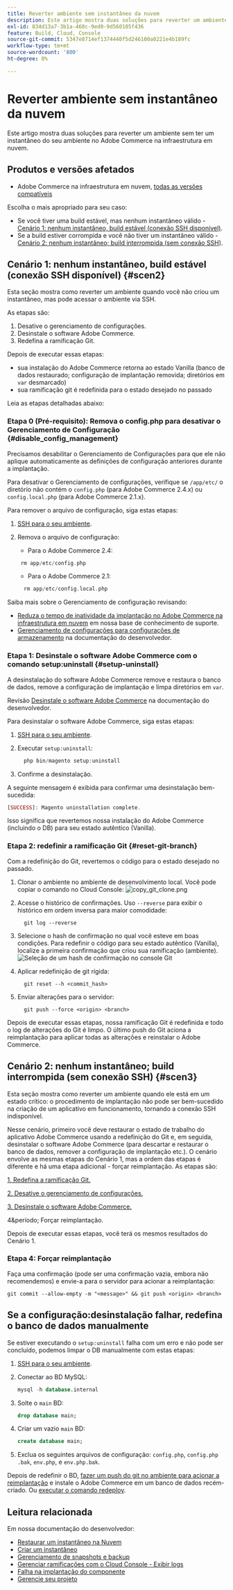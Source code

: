 ```yaml
---
title: Reverter ambiente sem instantâneo da nuvem
description: Este artigo mostra duas soluções para reverter um ambiente sem ter um instantâneo do seu ambiente no Adobe Commerce na infraestrutura em nuvem.
exl-id: 834d13a7-3b1a-460c-9ed0-9d560105f436
feature: Build, Cloud, Console
source-git-commit: 5347e8714ef1374440f5d246100a0221e4b189fc
workflow-type: tm+mt
source-wordcount: '800'
ht-degree: 0%

---
```


# Reverter ambiente sem instantâneo da nuvem

Este artigo mostra duas soluções para reverter um ambiente sem ter um instantâneo do seu ambiente no Adobe Commerce na infraestrutura em nuvem.

## Produtos e versões afetados

* Adobe Commerce na infraestrutura em nuvem, [todas as versões compatíveis](https://magento.com/sites/default/files/magento-software-lifecycle-policy.pdf)

Escolha o mais apropriado para seu caso:

* Se você tiver uma build estável, mas nenhum instantâneo válido - [Cenário 1: nenhum instantâneo, build estável (conexão SSH disponível)](#scen2).
* Se a build estiver corrompida e você não tiver um instantâneo válido - [Cenário 2: nenhum instantâneo; build interrompida (sem conexão SSH)](#scen3).

## Cenário 1: nenhum instantâneo, build estável (conexão SSH disponível) {#scen2}

Esta seção mostra como reverter um ambiente quando você não criou um instantâneo, mas pode acessar o ambiente via SSH.

As etapas são:

1. Desative o gerenciamento de configurações.
1. Desinstale o software Adobe Commerce.
1. Redefina a ramificação Git.

Depois de executar essas etapas:

* sua instalação do Adobe Commerce retorna ao estado Vanilla (banco de dados restaurado; configuração de implantação removida; diretórios em `var` desmarcado)
* sua ramificação git é redefinida para o estado desejado no passado

Leia as etapas detalhadas abaixo:

### Etapa 0 (Pré-requisito): Remova o config.php para desativar o Gerenciamento de Configuração {#disable_config_management}

Precisamos desabilitar o Gerenciamento de Configurações para que ele não aplique automaticamente as definições de configuração anteriores durante a implantação.

Para desativar o Gerenciamento de configurações, verifique se `/app/etc/` o diretório não contém o `config.php` (para Adobe Commerce 2.4.x) ou `config.local.php` (para Adobe Commerce 2.1.x).

Para remover o arquivo de configuração, siga estas etapas:

1. [SSH para o seu ambiente](https://experienceleague.adobe.com/docs/commerce-cloud-service/user-guide/develop/secure-connections.html).
1. Remova o arquivo de configuração:
   * Para o Adobe Commerce 2.4:

   ```php
    rm app/etc/config.php
   ```

   * Para o Adobe Commerce 2.1:

   ```php
     rm app/etc/config.local.php
   ```

Saiba mais sobre o Gerenciamento de configuração revisando:

* [Reduza o tempo de inatividade da implantação no Adobe Commerce na infraestrutura em nuvem](/help/how-to/general/magento-cloud-reduce-deployment-downtime-with-configuration-management.md) em nossa base de conhecimento de suporte.
* [Gerenciamento de configurações para configurações de armazenamento](https://experienceleague.adobe.com/docs/commerce-cloud-service/user-guide/configure-store/store-settings.html) na documentação do desenvolvedor.

### Etapa 1: Desinstale o software Adobe Commerce com o comando setup:uninstall {#setup-uninstall}


A desinstalação do software Adobe Commerce remove e restaura o banco de dados, remove a configuração de implantação e limpa diretórios em `var`.

Revisão [Desinstale o software Adobe Commerce](https://experienceleague.adobe.com/docs/commerce-operations/installation-guide/tutorials/uninstall.html) na documentação do desenvolvedor.

Para desinstalar o software Adobe Commerce, siga estas etapas:

1. [SSH para o seu ambiente](https://experienceleague.adobe.com/docs/commerce-cloud-service/user-guide/develop/secure-connections.html).
1. Executar `setup:uninstall`:

   ```php
     php bin/magento setup:uninstall
   ```

1. Confirme a desinstalação.

A seguinte mensagem é exibida para confirmar uma desinstalação bem-sucedida:

```php
[SUCCESS]: Magento uninstallation complete.
```

Isso significa que revertemos nossa instalação do Adobe Commerce (incluindo o DB) para seu estado autêntico (Vanilla).

### Etapa 2: redefinir a ramificação Git {#reset-git-branch}

Com a redefinição do Git, revertemos o código para o estado desejado no passado.

1. Clonar o ambiente no ambiente de desenvolvimento local. Você pode copiar o comando no Cloud Console:    ![copy_git_clone.png](assets/copy_git_clone.png)
1. Acesse o histórico de confirmações. Uso `--reverse` para exibir o histórico em ordem inversa para maior comodidade:

   ```git
     git log --reverse
   ```

1. Selecione o hash de confirmação no qual você esteve em boas condições. Para redefinir o código para seu estado autêntico (Vanilla), localize a primeira confirmação que criou sua ramificação (ambiente).    ![Seleção de um hash de confirmação no console Git](assets/select_commit_hash.png)
1. Aplicar redefinição de git rígida:

   ```git
     git reset --h <commit_hash>
   ```

1. Enviar alterações para o servidor:

   ```git
     git push --force <origin> <branch>
   ```

Depois de executar essas etapas, nossa ramificação Git é redefinida e todo o log de alterações do Git é limpo. O último push do Git aciona a reimplantação para aplicar todas as alterações e reinstalar o Adobe Commerce.

## Cenário 2: nenhum instantâneo; build interrompida (sem conexão SSH) {#scen3}

Esta seção mostra como reverter um ambiente quando ele está em um estado crítico: o procedimento de implantação não pode ser bem-sucedido na criação de um aplicativo em funcionamento, tornando a conexão SSH indisponível.

Nesse cenário, primeiro você deve restaurar o estado de trabalho do aplicativo Adobe Commerce usando a redefinição do Git e, em seguida, desinstalar o software Adobe Commerce (para descartar e restaurar o banco de dados, remover a configuração de implantação etc.). O cenário envolve as mesmas etapas do Cenário 1, mas a ordem das etapas é diferente e há uma etapa adicional - forçar reimplantação. As etapas são:

[1. Redefina a ramificação Git.](/help/how-to/general/reset-environment-on-cloud.md#reset-git-branch)

[2. Desative o gerenciamento de configurações.](/help/how-to/general/reset-environment-on-cloud.md#disable_config_management)

[3. Desinstale o software Adobe Commerce.](/help/how-to/general/reset-environment-on-cloud.md#setup-uninstall)

4&amp;período; Forçar reimplantação.

Depois de executar essas etapas, você terá os mesmos resultados do Cenário 1.

### Etapa 4: Forçar reimplantação

Faça uma confirmação (pode ser uma confirmação vazia, embora não recomendemos) e envie-a para o servidor para acionar a reimplantação:

```git
git commit --allow-empty -m "<message>" && git push <origin> <branch>
```

## Se a configuração:desinstalação falhar, redefina o banco de dados manualmente

Se estiver executando o `setup:uninstall` falha com um erro e não pode ser concluído, podemos limpar o DB manualmente com estas etapas:

1. [SSH para o seu ambiente](https://experienceleague.adobe.com/docs/commerce-cloud-service/user-guide/develop/secure-connections.html).
1. Conectar ao BD MySQL:

   ```sql
   mysql -h database.internal
   ```

1. Solte o `main` BD:

   ```sql
   drop database main;
   ```

1. Criar um vazio `main` BD:

   ```sql
   create database main;
   ```

1. Exclua os seguintes arquivos de configuração: `config.php`, `config.php` `.bak`, `env.php`, e `env.php.bak`.

Depois de redefinir o BD, [fazer um push do git no ambiente para acionar a reimplantação](https://experienceleague.adobe.com/docs/commerce-cloud-service/user-guide/dev-tools/cloud-cli.html#git-commands) e instale o Adobe Commerce em um banco de dados recém-criado. Ou [executar o comando redeploy](https://experienceleague.adobe.com/docs/commerce-cloud-service/user-guide/dev-tools/cloud-cli.html#environment-commands).

## Leitura relacionada

Em nossa documentação do desenvolvedor:

* [Restaurar um instantâneo na Nuvem](https://experienceleague.adobe.com/en/docs/commerce-cloud-service/user-guide/develop/storage/snapshots#restore-a-manual-backup)
* [Criar um instantâneo](https://experienceleague.adobe.com/en/docs/commerce-cloud-service/user-guide/develop/storage/snapshots#create-a-manual-backup)
* [Gerenciamento de snapshots e backup](https://experienceleague.adobe.com/en/docs/commerce-cloud-service/user-guide/develop/storage/snapshots)
* [Gerenciar ramificações com o Cloud Console - Exibir logs](https://experienceleague.adobe.com/docs/commerce-cloud-service/user-guide/project/console-branches.html?lang=en#view-logs)
* [Falha na implantação do componente](https://experienceleague.adobe.com/docs/commerce-cloud-service/user-guide/develop/deploy/recover-failed-deployment.html)
* [Gerencie seu projeto](https://experienceleague.adobe.com/docs/commerce-cloud-service/user-guide/project/overview.html#configure-the-project)
